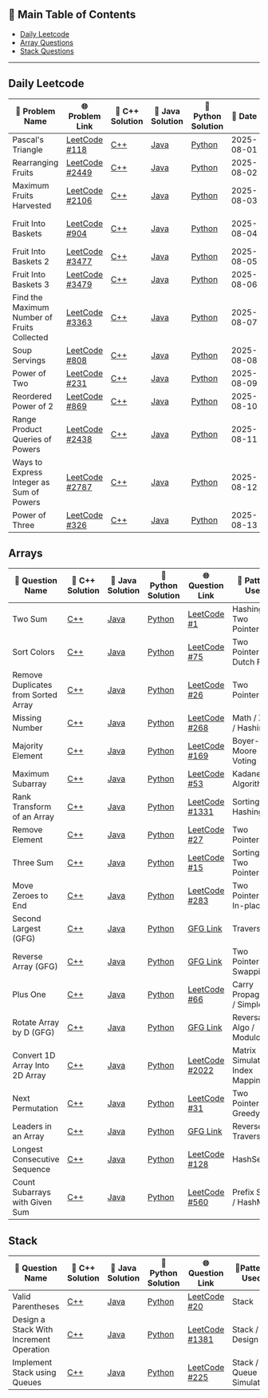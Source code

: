 ## 📑 Main Table of Contents

- [Daily Leetcode](#daily-leetcode)
- [Array Questions](#arrays)
- [Stack Questions](#stack)

---

## Daily Leetcode


| 🧠 Problem Name                             | 🌐 Problem Link                                                                                          | 🔗 C++ Solution                                            | 🔗 Java Solution                                             | 🔗 Python Solution                                           | 📅 Date    | 🧩 Approach / Notes                       |
| ------------------------------------------- | -------------------------------------------------------------------------------------------------------- | ---------------------------------------------------------- | ------------------------------------------------------------ | ------------------------------------------------------------ | ---------- | ----------------------------------------- |
| Pascal's Triangle                           | [LeetCode #118](https://leetcode.com/problems/pascals-triangle/)                                         | [C++](./DailyLeetcode/1Aug/PascalTriangle.cpp)             | [Java](./DailyLeetcode/1Aug/PascalTriangle.java)             | [Python](./DailyLeetcode/1Aug/PascalTriangle.py)             | 2025-08-01 | Binomial Coefficients (nCr)               |
| Rearranging Fruits                          | [LeetCode #2449](https://leetcode.com/problems/rearranging-fruits/)                                      | [C++](./DailyLeetcode/2Aug/RearrangingFruits.cpp)          | [Java](./DailyLeetcode/2Aug/RearrangingFruits.java)          | [Python](./DailyLeetcode/2Aug/RearrangingFruits.py)          | 2025-08-02 | Greedy + Multisets/Counting               |
| Maximum Fruits Harvested                    | [LeetCode #2106](https://leetcode.com/problems/maximum-fruits-harvested-after-at-most-k-steps/)          | [C++](./DailyLeetcode/3Aug/MaximumFruitsHarvested.cpp)     | [Java](./DailyLeetcode/3Aug/MaximumFruitsHarvested.java)     | [Python](./DailyLeetcode/3Aug/MaximumFruitsHarvested.py)     | 2025-08-03 | Sliding Window + Prefix Sum               |
| Fruit Into Baskets                          | [LeetCode #904](https://leetcode.com/problems/fruit-into-baskets/)                                       | [C++](./DailyLeetcode/4Aug/FruitIntoBaskets.cpp)           | [Java](./DailyLeetcode/4Aug/FruitIntoBaskets.java)           | [Python](./DailyLeetcode/4Aug/FruitIntoBaskets.py)           | 2025-08-04 | Sliding Window, Max Subarray with 2 Types |
| Fruit Into Baskets 2                        | [LeetCode #3477](https://leetcode.com/problems/fruits-into-baskets-ii/description/)                      | [C++](./DailyLeetcode/5Aug/FruitIntoBaskets2.cpp)          | [Java](./DailyLeetcode/5Aug/FruitIntoBaskets2.java)          | [Python](./DailyLeetcode/5Aug/FruitIntoBaskets2.py)          | 2025-08-05 | Simulation                                |
| Fruit Into Baskets 3                        | [LeetCode #3479](https://leetcode.com/problems/fruits-into-baskets-iii/)                                 | [C++](./DailyLeetcode/6Aug/FruitIntoBaskets3.cpp)          | [Java](./DailyLeetcode/6Aug/FruitIntoBaskets3.java)          | [Python](./DailyLeetcode/6Aug/FruitIntoBaskets3.py)          | 2025-08-06 | Segment Tree                              |
| Find the Maximum Number of Fruits Collected | [LeetCode #3363](https://leetcode.com/problems/find-the-maximum-number-of-fruits-collected/description/) | [C++](./DailyLeetcode/7Aug/MaxNumberOfFruitsCollected.cpp) | [Java](./DailyLeetcode/7Aug/MaxNumberOfFruitsCollected.java) | [Python](./DailyLeetcode/7Aug/MaxNumberOfFruitsCollected.py) | 2025-08-07 | DP on Grid                                |
| Soup Servings                               | [LeetCode #808](https://leetcode.com/problems/soup-servings/)                                            | [C++](./DailyLeetcode/8Aug/SoupServings.cpp)               | [Java](./DailyLeetcode/8Aug/SoupServings.java)               | [Python](./DailyLeetcode/8Aug/SoupServings.py)               | 2025-08-08 | DP + Memoization, Probability             |
| Power of Two                                | [LeetCode #231](https://leetcode.com/problems/power-of-two/)                                             | [C++](./DailyLeetcode/9Aug/PowerOfTwo.cpp)                 | [Java](./DailyLeetcode/9Aug/PowerOfTwo.java)                 | [Python](./DailyLeetcode/9Aug/PowerOfTwo.py)                 | 2025-08-09 | Bit Manipulation, O(1) Check              |
| Reordered Power of 2                        | [LeetCode #869](https://leetcode.com/problems/reordered-power-of-2/)                                     | [C++](./DailyLeetcode/10Aug/ReorderedPowerOf2.cpp)         | [Java](./DailyLeetcode/10Aug/ReorderedPowerOf2.java)         | [Python](./DailyLeetcode/10Aug/ReorderedPowerOf2.py)         | 2025-08-10 | Digit Frequency Matching                  |
| Range Product Queries of Powers             | [LeetCode #2438](https://leetcode.com/problems/range-product-queries-of-powers/description/)             | [C++](./DailyLeetcode/11Aug/RangeProductQueriesofPowers.cpp) | [Java](./DailyLeetcode/11Aug/RangeProductQueriesofPowers.java) | [Python](./DailyLeetcode/11Aug/RangeProductQueriesofPowers.py) | 2025-08-11 | Decomposition and Direct Calculation      |
| Ways to Express Integer as Sum of Powers    | [LeetCode #2787](https://leetcode.com/problems/ways-to-express-an-integer-as-sum-of-powers/)             | [C++](./DailyLeetcode/12Aug/WaysToExpressSumOfPowers.cpp)  | [Java](./DailyLeetcode/12Aug/WaysToExpressSumOfPowers.java)  | [Python](./DailyLeetcode/12Aug/WaysToExpressSumOfPowers.py)  | 2025-08-12 | DP + Memoization                          |
| Power of Three                              | [LeetCode #326](https://leetcode.com/problems/power-of-three/)                                           | [C++](./DailyLeetcode/13Aug/PowerOfThree.cpp)              | [Java](./DailyLeetcode/13Aug/PowerOfThree.java)              | [Python](./DailyLeetcode/13Aug/PowerOfThree.py)              | 2025-08-13 | Loop / Logarithmic Check, O(1)            |

         








## Arrays

| 🧠 Question Name                    | 🔗 C++ Solution                                            | 🔗 Java Solution                                              | 🔗 Python Solution                                              | 🌐 Question Link                                                                                                                    | 🧩 Pattern Used                   |
| ----------------------------------- | ---------------------------------------------------------- | ------------------------------------------------------------- | --------------------------------------------------------------- | ----------------------------------------------------------------------------------------------------------------------------------- | --------------------------------- |
| Two Sum                             | [C++](./C++/Arrays/TwoSum.cpp)                             | [Java](./JAVA/Arrays/TwoSum.java)                             | [Python](./Python/Arrays/TwoSum.py)                             | [LeetCode #1](https://leetcode.com/problems/two-sum/)                                                                               | Hashing / Two Pointers            |
| Sort Colors                         | [C++](./C++/Arrays/SortColors.cpp)                         | [Java](./JAVA/Arrays/SortColors.java)                         | [Python](./Python/Arrays/SortColors.py)                         | [LeetCode #75](https://leetcode.com/problems/sort-colors/)                                                                          | Two Pointers / Dutch Flag         |
| Remove Duplicates from Sorted Array | [C++](./C++/Arrays/Remove_Duplicates_from_SortedArray.cpp) | [Java](./JAVA/Arrays/Remove_Duplicates_from_SortedArray.java) | [Python](./Python/Arrays/Remove_Duplicates_from_SortedArray.py) | [LeetCode #26](https://leetcode.com/problems/remove-duplicates-from-sorted-array/)                                                  | Two Pointers                      |
| Missing Number                      | [C++](./C++/Arrays/MissingNumber.cpp)                      | [Java](./JAVA/Arrays/MissingNumber.java)                      | [Python](./Python/Arrays/MissingNumber.py)                      | [LeetCode #268](https://leetcode.com/problems/missing-number/)                                                                      | Math / XOR / Hashing              |
| Majority Element                    | [C++](./C++/Arrays/MajorityElement.cpp)                    | [Java](./JAVA/Arrays/MajorityElement.java)                    | [Python](./Python/Arrays/MajorityElement.py)                    | [LeetCode #169](https://leetcode.com/problems/majority-element/)                                                                    | Boyer-Moore Voting                |
| Maximum Subarray                    | [C++](./C++/Arrays/MaximumSubarraySum.cpp)                 | [Java](./JAVA/Arrays/MaximumSubarraySum.java)                 | [Python](./Python/Arrays/MaximumSubarraySum.py)                 | [LeetCode #53](https://leetcode.com/problems/maximum-subarray/)                                                                     | Kadane's Algorithm                |
| Rank Transform of an Array          | [C++](./C++/Arrays/RankTransform.cpp)                      | [Java](./JAVA/Arrays/RankTransform.java)                      | [Python](./Python/Arrays/RankTransform.py)                      | [LeetCode #1331](https://leetcode.com/problems/rank-transform-of-an-array/)                                                         | Sorting / Hashing                 |
| Remove Element                      | [C++](./C++/Arrays/RemoveElements_fromArray.cpp)           | [Java](./JAVA/Arrays/RemoveElements_fromArray.java)           | [Python](./Python/Arrays/RemoveElements_fromArray.py)           | [LeetCode #27](https://leetcode.com/problems/remove-element/)                                                                       | Two Pointers                      |
| Three Sum                           | [C++](./C++/Arrays/3sum.cpp)                               | [Java](./JAVA/Arrays/3sum.java)                               | [Python](./Python/Arrays/3sum.py)                               | [LeetCode #15](https://leetcode.com/problems/3sum/)                                                                                 | Sorting / Two Pointers            |
| Move Zeroes to End                  | [C++](./C++/Arrays/MoveAllZeroesToEnd.cpp)                 | [Java](./JAVA/Arrays/MoveAllZeroesToEnd.java)                 | [Python](./Python/Arrays/MoveAllZeroesToEnd.py)                 | [LeetCode #283](https://leetcode.com/problems/move-zeroes/)                                                                         | Two Pointers / In-place           |
| Second Largest (GFG)                | [C++](./C++/Arrays/SecondLargest.cpp)                      | [Java](./JAVA/Arrays/SecondLargest.java)                      | [Python](./Python/Arrays/SecondLargest.py)                      | [GFG Link](https://www.geeksforgeeks.org/find-second-largest-element-array/)                                                        | Traversal                         |
| Reverse Array (GFG)                 | [C++](./C++/Arrays/ReverseArray.cpp)                       | [Java](./JAVA/Arrays/ReverseArray.java)                       | [Python](./Python/Arrays/ReverseArray.py)                       | [GFG Link](https://www.geeksforgeeks.org/write-a-program-to-reverse-an-array-or-string/)                                            | Two Pointers / Swapping           |
| Plus One                            | [C++](./C++/Arrays/PlusOne.cpp)                            | [Java](./JAVA/Arrays/PlusOne.java)                            | [Python](./Python/Arrays/PlusOne.py)                            | [LeetCode #66](https://leetcode.com/problems/plus-one/)                                                                             | Carry Propagation / Simple        |
| Rotate Array by D (GFG)             | [C++](./C++/Arrays/RotateArrayByD.cpp)                     | [Java](./JAVA/Arrays/RotateArrayByD.java)                     | [Python](./Python/Arrays/RotateArrayByD.py)                     | [GFG Link](https://www.geeksforgeeks.org/batch/gfg-160-problems/track/arrays-gfg-160/problem/rotate-array-by-n-elements-1587115621) | Reversal Algo / Modulo            |
| Convert 1D Array Into 2D Array      | [C++](./C++/Arrays/Convert1Dto2DArray.cpp)                 | [Java](./JAVA/Arrays/Convert1Dto2DArray.java)                 | [Python](./Python/Arrays/Convert1Dto2DArray.py)                 | [LeetCode #2022](https://leetcode.com/problems/convert-1d-array-into-2d-array/)                                                     | Matrix Simulation / Index Mapping |
| Next Permutation                | [C++](./C++/Arrays/NextPermutation.cpp)                    | [Java](./JAVA/Arrays/NextPermutation.java)                    | [Python](./Python/Arrays/NextPermutation.py)                    | [LeetCode #31](https://leetcode.com/problems/next-permutation/)                                                                     | Two Pointers / Greedy             |
| Leaders in an Array             | [C++](./C++/Arrays/LeadersInArray.cpp)                     | [Java](./JAVA/Arrays/LeadersInArray.java)                     | [Python](./Python/Arrays/LeadersInArray.py)                     | [GFG Link](https://www.geeksforgeeks.org/leaders-in-an-array/)                                                                      | Reverse Traversal                 |
| Longest Consecutive Sequence    | [C++](./C++/Arrays/LongestConsecutiveSequence.cpp)         | [Java](./JAVA/Arrays/LongestConsecutiveSequence.java)         | [Python](./Python/Arrays/LongestConsecutiveSequence.py)         | [LeetCode #128](https://leetcode.com/problems/longest-consecutive-sequence/)                                                        | HashSet                           |
| Count Subarrays with Given Sum  | [C++](./C++/Arrays/CountSubarraysWithGivenSum.cpp)         | [Java](./JAVA/Arrays/CountSubarraysWithGivenSum.java)         | [Python](./Python/Arrays/CountSubarraysWithGivenSum.py)         | [LeetCode #560](https://leetcode.com/problems/subarray-sum-equals-k/)                                                               | Prefix Sum / HashMap              |






## Stack

| 🧠 Question Name                     | 🔗 C++ Solution                                     | 🔗 Java Solution                                       | 🔗 Python Solution                                      | 🌐 Question Link                                                                 | 🧩Pattern Used       |
| ---------------------------------- | -------------------------------------------------- | ------------------------------------------------------ | -------------------------------------------------------- | -------------------------------------------------------------------------------- | --------------------- |
| Valid Parentheses                  | [C++](./C++/Stack/ValidParentheses.cpp)            | [Java](./JAVA/Stack/ValidParentheses.java)             | [Python](./Python/Stack/ValidParentheses.py)             | [LeetCode #20](https://leetcode.com/problems/valid-parentheses/)                | Stack                  |
| Design a Stack With Increment Operation | [C++](./C++/Stack/StackwithIncreament.cpp)         | [Java](./JAVA/Stack/StackwithIncreament.java)           | [Python](./Python/Stack/StackwithIncreament.py)           | [LeetCode #1381](https://leetcode.com/problems/design-a-stack-with-increment-operation/) | Stack / Design         |
| Implement Stack using Queues      | [C++](./C++/Stack/ImplementStackusingQueue.cpp)             | [Java](./JAVA/Stack/ImplementStackusingQueue.java)              | [Python](./Python/Stack/ImplementStackusingQueue.py)              | [LeetCode #225](https://leetcode.com/problems/implement-stack-using-queues/)    | Stack / Queue Simulation |





       



